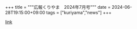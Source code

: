 +++
title = """広報くりやま　2024年7月号"""
date = 2024-06-28T19:15:00+09:00
tags = ["kuriyama","news"]
+++


[link](https://www.town.kuriyama.hokkaido.jp/site/koho/27710.html)
